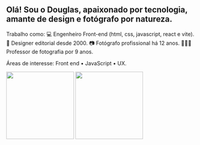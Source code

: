## Olá! Sou o Douglas, apaixonado por tecnologia, amante de design e fotógrafo por natureza.

Trabalho como: 
💻 Engenheiro Front-end (html, css, javascript, react e vite). 
📕 Designer editorial desde 2000. 
📷 Fotógrafo profissional há 12 anos. 
👨🏻‍🏫 Professor de fotografia por 9 anos.

Áreas de interesse: Front end • JavaScript • UX.

<div>
  <img height="180em" src="![GitHub stats](https://github-readme-stats.vercel.app/api?username=douglasjose3&theme=radical_icons=true)" />
  <img height="180em" src="[![Top Langs](https://github-readme-stats.vercel.app/api/top-langs/?username=douglasjose3&layout=compact)](https://github.com/douglasjose3/github-readme-stats)" />
</div>

<!---
![GitHub stats](https://github-readme-stats.vercel.app/api?username=douglasjose3&theme=radical_icons=true)
[![Top Langs](https://github-readme-stats.vercel.app/api/top-langs/?username=douglasjose3&layout=compact)](https://github.com/douglasjose3/github-readme-stats)
--->
